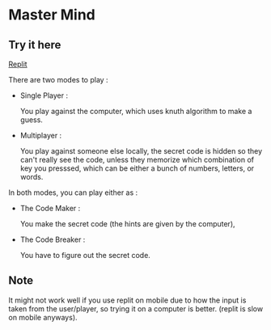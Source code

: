 # Master Mind

## Try it here

[Replit](https://replit.com/@Jee-El/master-mind?v=1)

There are two modes to play :

- Single Player :

  You play against the computer, which uses knuth algorithm to make a guess.

- Multiplayer :

  You play against someone else locally, the secret code is hidden so they can't really see the code, unless they memorize which combination of key you presssed, which can be either a bunch of numbers, letters, or words.

In both modes, you can play either as :

- The Code Maker :

  You make the secret code (the hints are given by the computer),

- The Code Breaker :

  You have to figure out the secret code.

## Note

It might not work well if you use replit on mobile due to how the input is taken from the user/player, so trying it on a computer is better. (replit is slow on mobile anyways).
